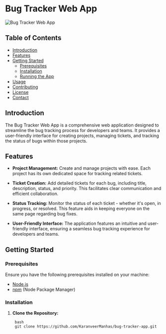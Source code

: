 # Bug Tracker Web App

![Bug Tracker Web App](./images/bug-tracker-app.png)

## Table of Contents

- [Introduction](#introduction)
- [Features](#features)
- [Getting Started](#getting-started)
  - [Prerequisites](#prerequisites)
  - [Installation](#installation)
  - [Running the App](#running-the-app)
- [Usage](#usage)
- [Contributing](#contributing)
- [License](#license)
- [Contact](#contact)

## Introduction

The Bug Tracker Web App is a comprehensive web application designed to streamline the bug tracking process for developers and teams. It provides a user-friendly interface for creating projects, managing tickets, and tracking the status of bugs within those projects.

## Features

- **Project Management:** Create and manage projects with ease. Each project has its own dedicated space for tracking related tickets.

- **Ticket Creation:** Add detailed tickets for each bug, including title, description, status, and priority. This facilitates clear communication and efficient collaboration.

- **Status Tracking:** Monitor the status of each ticket - whether it's open, in progress, or resolved. This feature aids in keeping everyone on the same page regarding bug fixes.

- **User-Friendly Interface:** The application features an intuitive and user-friendly interface, ensuring a seamless bug tracking experience for developers and teams.

## Getting Started

### Prerequisites

Ensure you have the following prerequisites installed on your machine:

- [Node.js](https://nodejs.org/)
- [npm](https://www.npmjs.com/) (Node Package Manager)

### Installation

1. **Clone the Repository:**

   ```
    bash
    git clone https://github.com/KaranveerManhas/bug-tracker-app.git
    ```
